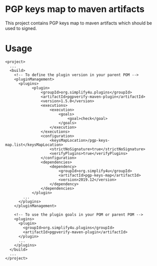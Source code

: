 # PGP keys map to maven artifacts

This project contains PGP keys map to maven artifacts which should be used to signed.

# Usage



    <project>
      ...
      <build>
        <!-- To define the plugin version in your parent POM -->
        <pluginManagement>
          <plugins>
                <plugin>
                    <groupId>org.simplify4u.plugins</groupId>
                    <artifactId>pgpverify-maven-plugin</artifactId>
                    <version>1.5.0</version>
                    <executions>
                        <execution>
                            <goals>
                                <goal>check</goal>
                            </goals>
                        </execution>
                    </executions>
                    <configuration>
                        <keysMapLocation>/pgp-keys-map.list</keysMapLocation>
                        <strictNoSignature>true</strictNoSignature>
                        <verifyPlugins>true</verifyPlugins>
                    </configuration>
                    <dependencies>
                        <dependency>
                            <groupId>org.simplify4u</groupId>
                            <artifactId>pgp-keys-map</artifactId>
                            <version>2019.12</version>
                        </dependency>
                    </dependencies>
                </plugin>
            ...
          </plugins>
        </pluginManagement>

        <!-- To use the plugin goals in your POM or parent POM -->
        <plugins>
          <plugin>
            <groupId>org.simplify4u.plugins</groupId>
            <artifactId>pgpverify-maven-plugin</artifactId>
          </plugin>
          ...
        </plugins>
      </build>
      ...
    </project>
